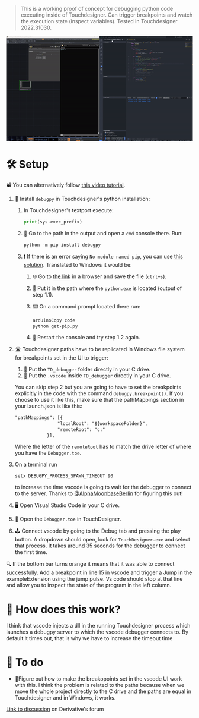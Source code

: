 > This is a working proof of concept for debugging python code executing inside of Touchdesigner. Can trigger breakpoints and watch the execution state (inspect variables). Tested in Touchdesigner 2022.31030.

![gif](./assets/gif.gif)

# 🛠 Setup

📽 You can alternatively follow [this video tutorial](https://youtu.be/Dc1tJpdgRW8).

1. 🐍 Install `debugpy` in Touchdesigner's python installation:

   1. In Touchdesigner's textport execute:

      ```python
      print(sys.exec_prefix)
      ```

   2. 📂 Go to the path in the output and open a `cmd` console there. Run:

      ```shell
      python -m pip install debugpy
      ```

   3. ❗ If there is an error saying `No module named pip`, you can use [this solution](https://stackoverflow.com/questions/9780717/bash-pip-command-not-found/57666133#57666133). Translated to Windows it would be:

      1. 🌐 Go to [the link](https://bootstrap.pypa.io/get-pip.py) in a browser and save the file (`ctrl+s`).

      2. 📂 Put it in the path where the `python.exe` is located (output of step 1.1).

      3. ⌨️ On a command prompt located there run:

         ```shell
         arduinoCopy code
         python get-pip.py
         ```

      4. 🔄 Restart the console and try step 1.2 again.

2. 🛣️ Touchdesigner paths have to be replicated in Windows file system for breakpoints set in the UI to trigger:

   1. 📂 Put the `TD_debugger` folder directly in your C drive.
   2. 📂 Put the `.vscode` inside `TD_debugger` directly in your C drive.

   You can skip step 2 but you are going to have to set the breakpoints explicitly in the code with the command `debugpy.breakpoint()`. If you choose to use it like this, make sure that the pathMappings section in your launch.json is like this:

   ```
   "pathMappings": [{
                   "localRoot": "${workspaceFolder}",
                   "remoteRoot": "c:"
               }],
   ```

   Where the letter of the `remoteRoot` has to match the drive letter of where you have the `Debugger.toe`.

3. On a terminal run

   ```
   setx DEBUGPY_PROCESS_SPAWN_TIMEOUT 90
   ```

   to increase the time vscode is going to wait for the debugger to connect to the server. Thanks to [@AlphaMoonbaseBerlin](https://github.com/AlphaMoonbaseBerlin) for figuring this out!

4. 🖥️ Open Visual Studio Code in your C drive.

5. 🎨 Open the `Debugger.toe` in TouchDesigner.

6. 🕹️ Connect vscode by going to the Debug tab and pressing the play button. A dropdown should open, look for `TouchDesigner.exe` and select that process. It takes around 35 seconds for the debugger to connect the first time.

🔍 If the bottom bar turns orange it means that it was able to connect successfully. Add a breakpoint in line 15 in vscode and trigger a Jump in the exampleExtension using the jump pulse. Vs code should stop at that line and allow you to inspect the state of the program in the left column.



# 🤔 How does this work?

I think that vscode injects a dll in the running Touchdesigner process which launches a debugpy server to which the vscode debugger connects to. By default it times out, that is why we have to increase the timeout time



# 📝 To do

-  🚀Figure out how to make the breakopoints set in the vscode UI work with this. I think the problem is related to the paths because when we move the whole project directly to the C drive and the paths are equal in Touchdesigner and in Windows, it works.

[Link to discussion](https://forum.derivative.ca/t/python-debugger-profiler/298670/15) on Derivative's forum